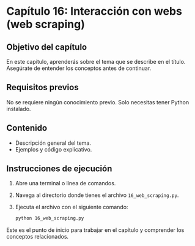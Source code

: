 # Capítulo 16: Interacción con webs (web scraping)

## Objetivo del capítulo
En este capítulo, aprenderás sobre el tema que se describe en el título. Asegúrate de entender los conceptos antes de continuar.

## Requisitos previos
No se requiere ningún conocimiento previo. Solo necesitas tener Python instalado.

## Contenido
- Descripción general del tema.
- Ejemplos y código explicativo.

## Instrucciones de ejecución
1. Abre una terminal o línea de comandos.
2. Navega al directorio donde tienes el archivo `16_web_scraping.py`.
3. Ejecuta el archivo con el siguiente comando:

   ```bash
   python 16_web_scraping.py
   ```

Este es el punto de inicio para trabajar en el capítulo y comprender los conceptos relacionados.
